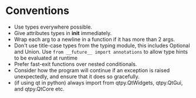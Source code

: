 # Conventions

- Use types everywhere possible.
- Give attributes types in __init__ immediately.
- Wrap each arg to a newline in a function if it has more than 2 args.
- Don't use title-case types from the typing module, this includes Optional and Union. Use `from __future__ import annotations` to allow type hints to be evaluated at runtime
- Prefer fast-exit functions over nested conditionals.
- Consider how the program will continue if an exception is raised unexpectedly, and ensure that it does so gracefully.
- (if using qt in python) always import from qtpy.QtWidgets, qtpy.QtGui, and qtpy.QtCore etc.
